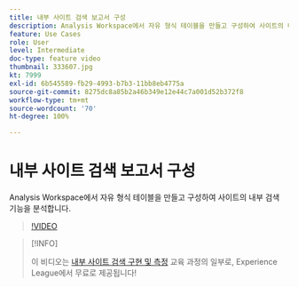 ```yaml
---
title: 내부 사이트 검색 보고서 구성
description: Analysis Workspace에서 자유 형식 테이블을 만들고 구성하여 사이트의 내부 검색 기능을 분석합니다.
feature: Use Cases
role: User
level: Intermediate
doc-type: feature video
thumbnail: 333607.jpg
kt: 7999
exl-id: 6b545589-fb29-4993-b7b3-11bb8eb4775a
source-git-commit: 8275dc8a85b2a46b349e12e44c7a001d52b372f8
workflow-type: tm+mt
source-wordcount: '70'
ht-degree: 100%

---
```


# 내부 사이트 검색 보고서 구성

Analysis Workspace에서 자유 형식 테이블을 만들고 구성하여 사이트의 내부 검색 기능을 분석합니다.

>[!VIDEO](https://video.tv.adobe.com/v/333607/?quality=12&learn=on)

>[!INFO]
>
> 이 비디오는 [내부 사이트 검색 구현 및 측정](https://experienceleague.adobe.com/?recommended=Analytics-U-1-2021.1.search) 교육 과정의 일부로, Experience League에서 무료로 제공됩니다!